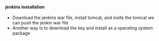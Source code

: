 #### jenkins installation
  * Download the jenkins war file, install tomcat, and insite the tomcat we can push the jenkin war file
  * Another way is to download the key and install as a operating system package
